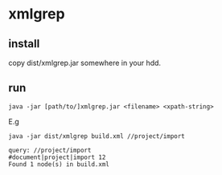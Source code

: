 xmlgrep
========

install
-------

copy dist/xmlgrep.jar somewhere in your hdd.

run
----

    java -jar [path/to/]xmlgrep.jar <filename> <xpath-string>

E.g

    java -jar dist/xmlgrep build.xml //project/import
    
    query: //project/import
    #document|project|import 12
    Found 1 node(s) in build.xml
